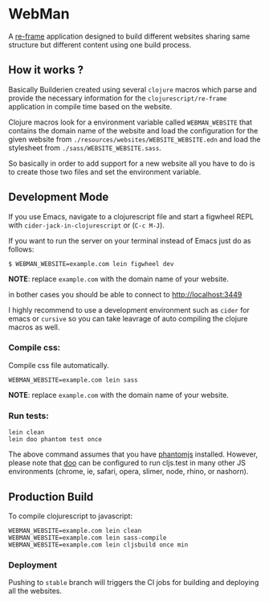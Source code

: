 # WebMan

A [re-frame](https://github.com/Day8/re-frame) application designed to build different websites sharing same structure
but different content using one build process.

## How it works ?
Basically Builderien created using several `clojure` macros which parse and provide the necessary information for the
`clojurescript/re-frame` application in compile time based on the website.

Clojure macros look for a environment variable called `WEBMAN_WEBSITE` that contains the domain name of the website and load the configuration
for the given website from `./resources/websites/WEBSITE_WEBSITE.edn` and load the stylesheet from `./sass/WEBSITE_WEBSITE.sass`.

So basically in order to add support for a new website all you have to do is to create those two files and set the environment variable.

## Development Mode

If you use Emacs, navigate to a clojurescript file and start a figwheel REPL with `cider-jack-in-clojurescript` or (`C-c M-J`).


If you want to run the server on your terminal instead of Emacs just do as follows:

```
$ WEBMAN_WEBSITE=example.com lein figwheel dev
```

**NOTE**: replace `example.com` with the domain name of your website.

in bother cases you should be able to connect to [http://localhost:3449](http://localhost:3449)

I highly recommend to use a development environment such as `cider` for emacs or `cursive` so you can
take leavrage of auto compiling the clojure macros as well.

### Compile css:

Compile css file automatically.

```
WEBMAN_WEBSITE=example.com lein sass
```

**NOTE**: replace `example.com` with the domain name of your website.

### Run tests:

```
lein clean
lein doo phantom test once
```

The above command assumes that you have [phantomjs](https://www.npmjs.com/package/phantomjs) installed. However, please note that [doo](https://github.com/bensu/doo) can be configured to run cljs.test in many other JS environments (chrome, ie, safari, opera, slimer, node, rhino, or nashorn).

## Production Build


To compile clojurescript to javascript:

```
WEBMAN_WEBSITE=example.com lein clean
WEBMAN_WEBSITE=example.com lein sass-compile
WEBMAN_WEBSITE=example.com lein cljsbuild once min
```

### Deployment
Pushing to `stable` branch will triggers the CI jobs for building and deploying all the websites.
